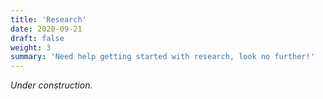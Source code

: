 ```yaml
---
title: 'Research'
date: 2020-09-21
draft: false
weight: 3
summary: 'Need help getting started with research, look no further!'
---
```


*Under construction.*